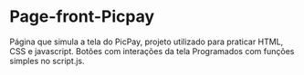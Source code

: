 # Page-front-Picpay

Página que simula a tela do PicPay, projeto utilizado para praticar HTML, CSS e javascript. Botões com interações da tela Programados com funções simples no script.js. 